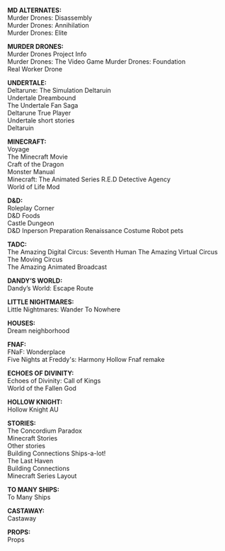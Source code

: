 **MD ALTERNATES:**  
Murder Drones: Disassembly  
Murder Drones: Annihilation  
Murder Drones: Elite

**MURDER DRONES:**  
Murder Drones Project Info  
Murder Drones: The Video Game
Murder Drones: Foundation  
Real Worker Drone 

**UNDERTALE:**  
Deltarune: The Simulation 
Deltaruin   
Undertale Dreambound   
The Undertale Fan Saga  
Deltarune True Player  
Undertale short stories  
Deltaruin 

**MINECRAFT:**  
Voyage  
The Minecraft Movie  
Craft of the Dragon  
Monster Manual  
Minecraft: The Animated Series 
R.E.D Detective Agency  
World of Life Mod 

**D\&D:**  
Roleplay Corner  
D\&D Foods  
Castle Dungeon  
D\&D Inperson Preparation 
Renaissance Costume 
Robot pets

**TADC:**  
The Amazing Digital Circus: Seventh Human 
The Amazing Virtual Circus  
The Moving Circus  
The Amazing Animated Broadcast

**DANDY’S WORLD:**  
Dandy’s World: Escape Route

**LITTLE NIGHTMARES:**  
Little Nightmares: Wander To Nowhere

**HOUSES:**  
Dream neighborhood 

**FNAF:**  
FNaF: Wonderplace  
Five Nights at Freddy's: Harmony Hollow 
Fnaf remake 

**ECHOES OF DIVINITY:**  
Echoes of Divinity: Call of Kings  
World of the Fallen God 

**HOLLOW KNIGHT:**  
Hollow Knight AU 

**STORIES:**  
The Concordium Paradox  
Minecraft Stories   
Other stories   
Building Connections 
Ships-a-lot!   
The Last Haven  
Building Connections   
Minecraft Series Layout 

**TO MANY SHIPS:**  
To Many Ships 

**CASTAWAY:**  
Castaway

**PROPS:**  
Props